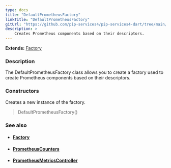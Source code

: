 ```yaml
---
type: docs
title: "DefaultPrometheusFactory"
linkTitle: "DefaultPrometheusFactory"
gitUrl: "https://github.com/pip-services4/pip-services4-dart/tree/main/pip-services4-prometheus-dart"
description: > 
    Creates Prometheus components based on their descriptors.
---
```


**Extends:** [Factory](../../../components/build/factory)

### Description

The DefaultPrometheusFactory class allows you to create a factory used to create Prometheus components based on their descriptors.

### Constructors

Creates a new instance of the factory.

> DefaultPrometheusFactory()


### See also
- #### [Factory](../../../components/build/factory)
- #### [PrometheusCounters](../../count/prometheus_counters)
- #### [PrometheusMetricsController](../../controllers/prometheus_metrics_controller)

